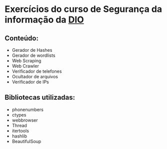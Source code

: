 # Exercícios do curso de Segurança da informação da  [DIO](https://digitalinnovation.one/)

## Conteúdo:
- Gerador de Hashes
- Gerador de wordlists
- Web Scraping
- Web Crawler
- Verificador de telefones
- Ocultador de arquivos
- Verificador de IPs

## Bibliotecas utilizadas:
- phonenumbers
- ctypes
- webbrowser
- Thread
- itertools
- hashlib
- BeautifulSoup

